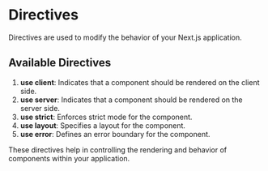 # Directives

Directives are used to modify the behavior of your Next.js application.

## Available Directives

1. **use client**: Indicates that a component should be rendered on the client side.
2. **use server**: Indicates that a component should be rendered on the server side.
3. **use strict**: Enforces strict mode for the component.
4. **use layout**: Specifies a layout for the component.
5. **use error**: Defines an error boundary for the component.

These directives help in controlling the rendering and behavior of components within your application.